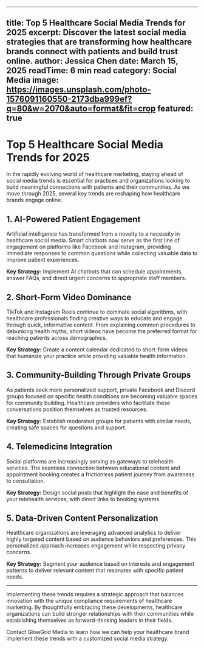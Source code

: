 
---
title: Top 5 Healthcare Social Media Trends for 2025
excerpt: Discover the latest social media strategies that are transforming how healthcare brands connect with patients and build trust online.
author: Jessica Chen
date: March 15, 2025
readTime: 6 min read
category: Social Media
image: https://images.unsplash.com/photo-1576091160550-2173dba999ef?q=80&w=2070&auto=format&fit=crop
featured: true
---

# Top 5 Healthcare Social Media Trends for 2025

In the rapidly evolving world of healthcare marketing, staying ahead of social media trends is essential for practices and organizations looking to build meaningful connections with patients and their communities. As we move through 2025, several key trends are reshaping how healthcare brands engage online.

## 1. AI-Powered Patient Engagement

Artificial intelligence has transformed from a novelty to a necessity in healthcare social media. Smart chatbots now serve as the first line of engagement on platforms like Facebook and Instagram, providing immediate responses to common questions while collecting valuable data to improve patient experiences.

**Key Strategy:** Implement AI chatbots that can schedule appointments, answer FAQs, and direct urgent concerns to appropriate staff members.

## 2. Short-Form Video Dominance

TikTok and Instagram Reels continue to dominate social algorithms, with healthcare professionals finding creative ways to educate and engage through quick, informative content. From explaining common procedures to debunking health myths, short videos have become the preferred format for reaching patients across demographics.

**Key Strategy:** Create a content calendar dedicated to short-form videos that humanize your practice while providing valuable health information.

## 3. Community-Building Through Private Groups

As patients seek more personalized support, private Facebook and Discord groups focused on specific health conditions are becoming valuable spaces for community building. Healthcare providers who facilitate these conversations position themselves as trusted resources.

**Key Strategy:** Establish moderated groups for patients with similar needs, creating safe spaces for questions and support.

## 4. Telemedicine Integration

Social platforms are increasingly serving as gateways to telehealth services. The seamless connection between educational content and appointment booking creates a frictionless patient journey from awareness to consultation.

**Key Strategy:** Design social posts that highlight the ease and benefits of your telehealth services, with direct links to booking systems.

## 5. Data-Driven Content Personalization

Healthcare organizations are leveraging advanced analytics to deliver highly targeted content based on audience behaviors and preferences. This personalized approach increases engagement while respecting privacy concerns.

**Key Strategy:** Segment your audience based on interests and engagement patterns to deliver relevant content that resonates with specific patient needs.

---

Implementing these trends requires a strategic approach that balances innovation with the unique compliance requirements of healthcare marketing. By thoughtfully embracing these developments, healthcare organizations can build stronger relationships with their communities while establishing themselves as forward-thinking leaders in their fields.

Contact GlowGrid Media to learn how we can help your healthcare brand implement these trends with a customized social media strategy.
